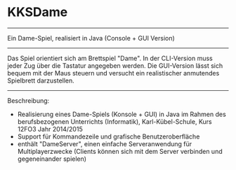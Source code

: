 # KKSDame
------------------------------
Ein Dame-Spiel, realisiert in Java (Console + GUI Version)

------------------------------

Das Spiel orientiert sich am Brettspiel "Dame". In der CLI-Version muss jeder Zug über die Tastatur
angegeben werden. Die GUI-Version lässt sich bequem mit der Maus steuern und versucht ein realistischer
anmutendes Spielbrett darzustellen.

------------------------------
Beschreibung:

- Realisierung eines Dame-Spiels (Konsole + GUI) in Java im Rahmen des berufsbezogenen Unterrichts (Informatik), Karl-Kübel-Schule, Kurs 12FO3 Jahr 2014/2015
- Support für Kommandezeile und grafische Benutzeroberfläche
- enthält "DameServer", einen einfache Serveranwendung für Multiplayerzwecke (Clients können sich mit dem Server verbinden und gegeneinander spielen)



